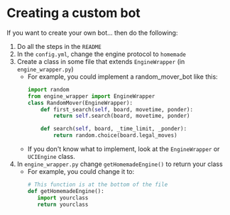 # Creating a custom bot

If you want to create your own bot... then do the following:

1. Do all the steps in the `README`
2. In the `config.yml`, change the engine protocol to `homemade`
3. Create a class in some file that extends `EngineWrapper` (in `engine_wrapper.py`)
    - For example, you could implement a random_mover_bot like this: 
      ```python
      import random
      from engine_wrapper import EngineWrapper
      class RandomMover(EngineWrapper):
          def first_search(self, board, movetime, ponder):
              return self.search(board, movetime, ponder)

          def search(self, board, _time_limit, _ponder):
              return random.choice(board.legal_moves)
      ```
   - If you don't know what to implement, look at the `EngineWrapper` or `UCIEngine` class.
4. In `engine_wrapper.py` change `getHomemadeEngine()` to return your class
    - For example, you could change it to: 
      ```python
      # This function is at the bottom of the file
      def getHomemadeEngine():
         import yourclass
         return yourclass
      ```
